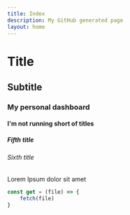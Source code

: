 ```yaml
---
title: Index
description: My GitHub generated page
layout: home
---
```


# Title
## Subtitle
### My personal dashboard
#### I'm not running short of titles
##### Fifth title
###### Sixth title

Lorem Ipsum dolor sit amet

``` javascript
const get = (file) => {
    fetch(file)
}
```